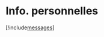 # Info. personnelles

[!include[messages](infopersonnelles.messages.autogen.md)]




























































